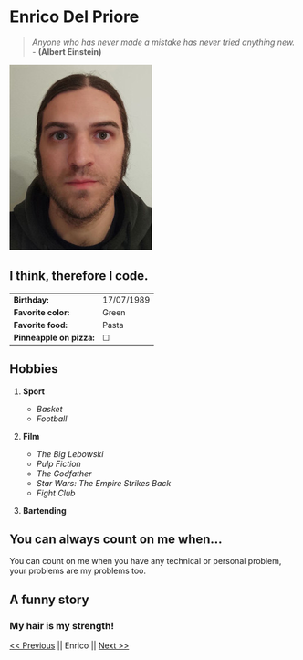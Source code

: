 # Enrico Del Priore

> *Anyone who has never made a mistake has never tried anything new.* - **(Albert Einstein)**

![My photo](https://github.com/enrdp/markdown-challenge/blob/main/Enrico.jpeg "Enrico photo")
   

## I think, therefore I code.

|   |   |
|---|---|
|**Birthday:**| 17/07/1989 |
|**Favorite color:**| Green |
|**Favorite food:**| Pasta |
|**Pinneapple on pizza:**| &#9744; |

## Hobbies

1. **Sport**
   - *Basket*
   - *Football*

2. **Film**
   - *The Big Lebowski*
   - *Pulp Fiction*
   - *The Godfather*
   - *Star Wars: The Empire Strikes Back*
   - *Fight Club*

3. **Bartending**

## You can always count on me when...

You can count on me when you have any technical or personal problem, your problems are my problems too.

## A funny story



### My hair is my strength!

[<< Previous](https://github.com/SashBFa/markdown-challenge/blob/main/README.md) || Enrico || [Next >>](https://github.com/fabver82/markdown-challenge/blob/main/README.md)
